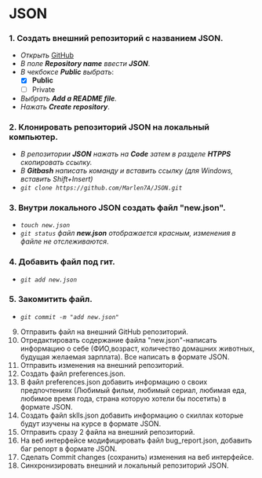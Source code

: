 # JSON
### __1. Создать внешний репозиторий с названием JSON.__ ###
 - *Открыть* [GitHub](https://github.com/new "Создание нового репозитория")  
 - *В поле __Repository name__ ввести __JSON__*.
 - *В чекбоксе __Public__ выбрать*:
    - [x] __Public__
    - [ ] Private
 -  *Выбрать __Add a README file__.*
 -  *Нажать __Create repository__*.
 ### __2. Клонировать репозиторий JSON на локальный компьютер.__ ###
 - *В репозитории __JSON__ нажать на  __Code__ затем в разделе __HTPPS__ скопировать ссылку.*
 - *В __Gitbash__ написать команду и вставить ссылку (для Windows, вставить Shift+Insert)*
 - *`git clone https://github.com/Marlen7A/JSON.git`*
### __3. Внутри локального JSON создать файл "new.json".__ ###
- *`touch new.json`*
- *`git status` файл __new.json__ отображается красным, изменения в файле не отслеживаются*.
### __4. Добавить файл под гит.__ ###
- *`git add new.json`*
### __5. Закомитить файл.__ ###
- *`git commit -m "add new.json"`*
9. Отправить файл на внешний GitHub репозиторий.
10. Отредактировать содержание файла "new.json"-написать информацию о себе (ФИО,возраст, количество домашних животных, будущая желаемая зарплата). Все написать в формате JSON.
11. Отправить изменения на внешний репозиторий. 
12. Создать файл preferences.json.
13. В файл preferences.json добавить информацию о своих предпочтениях (Любимый фильм, любимый сериал, любимая еда, любимое время года, страна которую хотели бы посетить) в формате JSON.
14. Создать файл sklls.json добавить информацию о скиллах которые будут изучены на курсе в формате JSON.
15. Отправить сразу 2 файла на внешний репозиторий.
16. На веб интерфейсе модифицировать файл bug_report.json, добавить баг репорт в формате JSON.
17. Сделать Commit changes (сохранить) изменения на веб интерфейсе.
18. Синхронизировать внешний и локальный репозиторий JSON.
